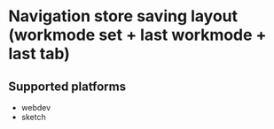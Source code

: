# Navigation store saving layout (workmode set + last workmode + last tab)

## Supported platforms

- webdev
- sketch
